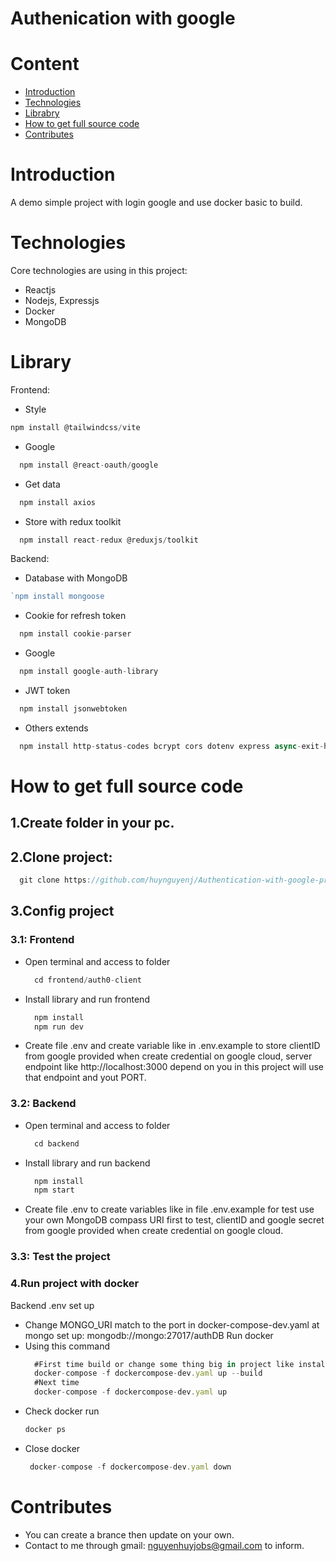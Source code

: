 # Authenication with google
# Content
* [Introduction](#introduction)
* [Technologies](#technologies)
* [Librabry](#library)
* [How to get full source code](#how-to-get-full-source-code)
* [Contributes](#contributes)
# Introduction
A demo simple project with login google and use docker basic to build.
# Technologies
Core technologies are using in this project:
* Reactjs
* Nodejs, Expressjs
* Docker
* MongoDB
# Library
Frontend:
* Style
```js
npm install @tailwindcss/vite
```
* Google
```js
  npm install @react-oauth/google
```
* Get data
```js
  npm install axios
```
* Store with redux toolkit
```js
  npm install react-redux @reduxjs/toolkit
```
Backend:
* Database with MongoDB
```js
`npm install mongoose
```
* Cookie for refresh token
```js
  npm install cookie-parser
```
* Google
```js
  npm install google-auth-library
```
* JWT token
```js
  npm install jsonwebtoken
```
* Others extends
```js
  npm install http-status-codes bcrypt cors dotenv express async-exit-hook
```
# How to get full source code
## 1.Create folder in your pc.
## 2.Clone project:
  ```js
    git clone https://github.com/huynguyenj/Authentication-with-google-practice.git
```
## 3.Config project
### 3.1: Frontend
* Open terminal and access to folder
  ```js
    cd frontend/auth0-client
  ```
* Install library and run frontend
  ```js
    npm install
    npm run dev
  ```
* Create file .env and create variable like in .env.example to store clientID  from google provided when create credential on google cloud, server endpoint like http://localhost:3000 depend on you in this project will use that endpoint and yout PORT.
### 3.2: Backend
* Open terminal and access to folder
  ```js
    cd backend
  ```
* Install library and run backend
  ```js
    npm install
    npm start
  ```
* Create file .env to create variables like in file .env.example for test use your own MongoDB compass URI first to test, clientID and google secret from google provided when create credential on google cloud.
### 3.3: Test the project
### 4.Run project with docker
Backend .env set up
* Change MONGO_URI match to the port in docker-compose-dev.yaml at mongo set up: mongodb://mongo:27017/authDB
Run docker
* Using this command
  ```js
    #First time build or change some thing big in project like install new library or create more folder and file.
    docker-compose -f dockercompose-dev.yaml up --build
    #Next time
    docker-compose -f dockercompose-dev.yaml up
  ```
* Check docker run
    ```js
    docker ps
  ```
* Close docker
    ```js
     docker-compose -f dockercompose-dev.yaml down
  ```
# Contributes
- You can create a brance then update on your own.
- Contact to me through gmail: nguyenhuyjobs@gmail.com to inform.
  
